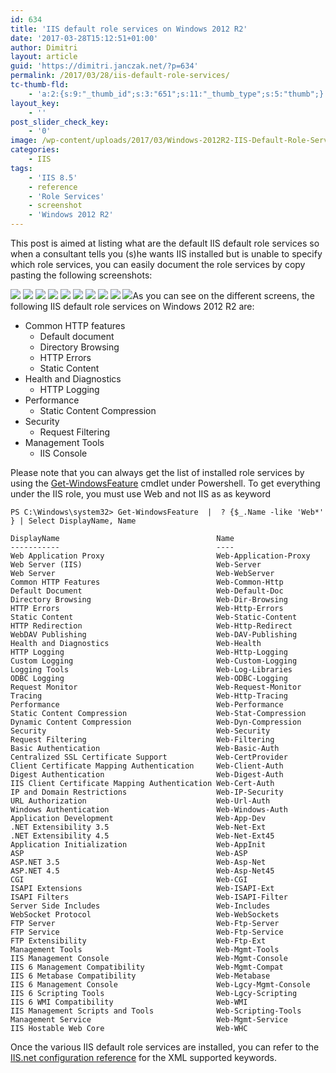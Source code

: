 ```yaml
---
id: 634
title: 'IIS default role services on Windows 2012 R2'
date: '2017-03-28T15:12:51+01:00'
author: Dimitri
layout: article
guid: 'https://dimitri.janczak.net/?p=634'
permalink: /2017/03/28/iis-default-role-services/
tc-thumb-fld:
    - 'a:2:{s:9:"_thumb_id";s:3:"651";s:11:"_thumb_type";s:5:"thumb";}'
layout_key:
    - ''
post_slider_check_key:
    - '0'
image: /wp-content/uploads/2017/03/Windows-2012R2-IIS-Default-Role-Services-Installation-Wizard-Page-5.png
categories:
    - IIS
tags:
    - 'IIS 8.5'
    - reference
    - 'Role Services'
    - screenshot
    - 'Windows 2012 R2'
---
```


This post is aimed at listing what are the default IIS default role services so when a consultant tells you (s)he wants IIS installed but is unable to specify which role services, you can easily document the role services by copy pasting the following screenshots:

[![](https://dimitri.janczak.net/wp-content/uploads/2017/03/Windows-2012R2-IIS-Default-Role-Services-Installation-Wizard-Page-1.png)](https://dimitri.janczak.net/wp-content/uploads/2017/03/Windows-2012R2-IIS-Default-Role-Services-Installation-Wizard-Page-1.png) [![](https://dimitri.janczak.net/wp-content/uploads/2017/03/Windows-2012R2-IIS-Default-Role-Services-Installation-Wizard-Page-2.png)](https://dimitri.janczak.net/wp-content/uploads/2017/03/Windows-2012R2-IIS-Default-Role-Services-Installation-Wizard-Page-2.png) [![](https://dimitri.janczak.net/wp-content/uploads/2017/03/Windows-2012R2-IIS-Default-Role-Services-Installation-Wizard-Page-3.png)](https://dimitri.janczak.net/wp-content/uploads/2017/03/Windows-2012R2-IIS-Default-Role-Services-Installation-Wizard-Page-3.png) [![](https://dimitri.janczak.net/wp-content/uploads/2017/03/Windows-2012R2-IIS-Default-Role-Services-Installation-Wizard-Page-4.png)](https://dimitri.janczak.net/wp-content/uploads/2017/03/Windows-2012R2-IIS-Default-Role-Services-Installation-Wizard-Page-4.png) [![](https://dimitri.janczak.net/wp-content/uploads/2017/03/Windows-2012R2-IIS-Default-Role-Services-Installation-Wizard-Page-5.png)](https://dimitri.janczak.net/wp-content/uploads/2017/03/Windows-2012R2-IIS-Default-Role-Services-Installation-Wizard-Page-5.png) [![](https://dimitri.janczak.net/wp-content/uploads/2017/03/Windows-2012R2-IIS-Default-Role-Services-Installation-Wizard-Page-6.png)](https://dimitri.janczak.net/wp-content/uploads/2017/03/Windows-2012R2-IIS-Default-Role-Services-Installation-Wizard-Page-6.png) [![](https://dimitri.janczak.net/wp-content/uploads/2017/03/Windows-2012R2-IIS-Default-Role-Services-Installation-Wizard-Page-7.png)](https://dimitri.janczak.net/wp-content/uploads/2017/03/Windows-2012R2-IIS-Default-Role-Services-Installation-Wizard-Page-7.png) [![](https://dimitri.janczak.net/wp-content/uploads/2017/03/Windows-2012R2-IIS-Default-Role-Services-Installation-Wizard-Page-8.png)](https://dimitri.janczak.net/wp-content/uploads/2017/03/Windows-2012R2-IIS-Default-Role-Services-Installation-Wizard-Page-8.png) [![](https://dimitri.janczak.net/wp-content/uploads/2017/03/Windows-2012R2-IIS-Default-Role-Services-Installation-Wizard-Page-9.png)](https://dimitri.janczak.net/wp-content/uploads/2017/03/Windows-2012R2-IIS-Default-Role-Services-Installation-Wizard-Page-9.png) [![](https://dimitri.janczak.net/wp-content/uploads/2017/03/Windows-2012R2-IIS-Default-Role-Services-Installation-Wizard-Page-10.png)](https://dimitri.janczak.net/wp-content/uploads/2017/03/Windows-2012R2-IIS-Default-Role-Services-Installation-Wizard-Page-10.png)As you can see on the different screens, the following IIS default role services on Windows 2012 R2 are:

- Common HTTP features 
    - Default document
    - Directory Browsing
    - HTTP Errors
    - Static Content
- Health and Diagnostics 
    - HTTP Logging
- Performance 
    - Static Content Compression
- Security 
    - Request Filtering
- Management Tools 
    - IIS Console

Please note that you can always get the list of installed role services by using the [Get-WindowsFeature](https://msdn.microsoft.com/en-us/library/ee662312.aspx) cmdlet under Powershell. To get everything under the IIS role, you must use Web and not IIS as as keyword

```
PS C:\Windows\system32> Get-WindowsFeature  |  ? {$_.Name -like 'Web*' } | Select DisplayName, Name

DisplayName                                   Name
-----------                                   ----
Web Application Proxy                         Web-Application-Proxy
Web Server (IIS)                              Web-Server
Web Server                                    Web-WebServer
Common HTTP Features                          Web-Common-Http
Default Document                              Web-Default-Doc
Directory Browsing                            Web-Dir-Browsing
HTTP Errors                                   Web-Http-Errors
Static Content                                Web-Static-Content
HTTP Redirection                              Web-Http-Redirect
WebDAV Publishing                             Web-DAV-Publishing
Health and Diagnostics                        Web-Health
HTTP Logging                                  Web-Http-Logging
Custom Logging                                Web-Custom-Logging
Logging Tools                                 Web-Log-Libraries
ODBC Logging                                  Web-ODBC-Logging
Request Monitor                               Web-Request-Monitor
Tracing                                       Web-Http-Tracing
Performance                                   Web-Performance
Static Content Compression                    Web-Stat-Compression
Dynamic Content Compression                   Web-Dyn-Compression
Security                                      Web-Security
Request Filtering                             Web-Filtering
Basic Authentication                          Web-Basic-Auth
Centralized SSL Certificate Support           Web-CertProvider
Client Certificate Mapping Authentication     Web-Client-Auth
Digest Authentication                         Web-Digest-Auth
IIS Client Certificate Mapping Authentication Web-Cert-Auth
IP and Domain Restrictions                    Web-IP-Security
URL Authorization                             Web-Url-Auth
Windows Authentication                        Web-Windows-Auth
Application Development                       Web-App-Dev
.NET Extensibility 3.5                        Web-Net-Ext
.NET Extensibility 4.5                        Web-Net-Ext45
Application Initialization                    Web-AppInit
ASP                                           Web-ASP
ASP.NET 3.5                                   Web-Asp-Net
ASP.NET 4.5                                   Web-Asp-Net45
CGI                                           Web-CGI
ISAPI Extensions                              Web-ISAPI-Ext
ISAPI Filters                                 Web-ISAPI-Filter
Server Side Includes                          Web-Includes
WebSocket Protocol                            Web-WebSockets
FTP Server                                    Web-Ftp-Server
FTP Service                                   Web-Ftp-Service
FTP Extensibility                             Web-Ftp-Ext
Management Tools                              Web-Mgmt-Tools
IIS Management Console                        Web-Mgmt-Console
IIS 6 Management Compatibility                Web-Mgmt-Compat
IIS 6 Metabase Compatibility                  Web-Metabase
IIS 6 Management Console                      Web-Lgcy-Mgmt-Console
IIS 6 Scripting Tools                         Web-Lgcy-Scripting
IIS 6 WMI Compatibility                       Web-WMI
IIS Management Scripts and Tools              Web-Scripting-Tools
Management Service                            Web-Mgmt-Service
IIS Hostable Web Core                         Web-WHC
```

Once the various IIS default role services are installed, you can refer to the [IIS.net configuration reference](https://www.iis.net/configreference) for the XML supported keywords.